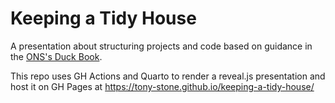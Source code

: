 # Keeping a Tidy House

A presentation about structuring projects and code based on guidance in the 
[ONS's Duck Book](https://best-practice-and-impact.github.io/qa-of-code-guidance).

This repo uses GH Actions and Quarto to render a reveal.js presentation 
and host it on GH Pages at 
https://tony-stone.github.io/keeping-a-tidy-house/
